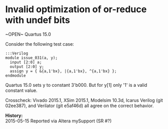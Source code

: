 
Invalid optimization of or-reduce with undef bits
=================================================

~OPEN~ Quartus 15.0

Consider the following test case:

    :::Verilog
    module issue_031(a, y);
      input [2:0] a;
      output [2:0] y;
      assign y = { &{a,1'bx}, |{a,1'bx}, ^{a,1'bx} };
    endmodule

Quartus 15.0 sets y to constant 3'b000. But for y[1] only '1' is a valid
constant value.

Crosscheck: Vivado 2015.1, XSim 2015.1, Modelsim 10.3d, Icarus Verilog (git
02ee387), and Verilator (git e5af46d) all agree on the correct behavior.

**History:**  
2015-05-15 Reported via Altera mySupport (SR #?)  

